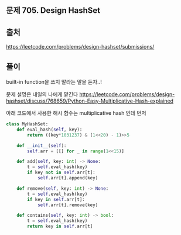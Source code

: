 ## 문제  705. Design HashSet

## 출처
https://leetcode.com/problems/design-hashset/submissions/

## 풀이
built-in function을 쓰지 말라는 말을 듣자..!

문제 설명은 내일의 나에게 맡긴다
https://leetcode.com/problems/design-hashset/discuss/768659/Python-Easy-Multiplicative-Hash-explained

아래 코드에서 사용한 해시 함수는 multiplicative hash 인데
먼저 

```python
class MyHashSet: 
    def eval_hash(self, key):
        return ((key*1031237) & (1<<20) - 1)>>5

    def __init__(self):
        self.arr = [[] for _ in range(1<<15)]

    def add(self, key: int) -> None:
        t = self.eval_hash(key)
        if key not in self.arr[t]:
            self.arr[t].append(key)

    def remove(self, key: int) -> None:
        t = self.eval_hash(key)
        if key in self.arr[t]:
            self.arr[t].remove(key)

    def contains(self, key: int) -> bool:
        t = self.eval_hash(key)
        return key in self.arr[t]

```
